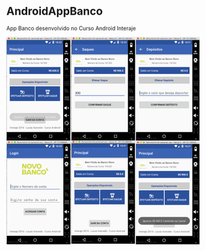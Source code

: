 # AndroidAppBanco
App Banco desenvolvido no Curso Android Interaje



![alt tag](https://raw.githubusercontent.com/lucasmazevedo/AndroidAppBanco/master/Desktop.png)
